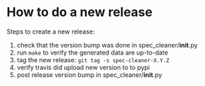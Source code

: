 How to do a new release
=======================
Steps to create a new release:

1. check that the version bump was done in spec_cleaner/__init__.py
2. run `make` to verify the generated data are up-to-date
3. tag the new release: `git tag -s spec-cleaner-X.Y.Z`
4. verify travis did upload new version to to pypi
5. post release version bump in spec_cleaner/__init__.py
